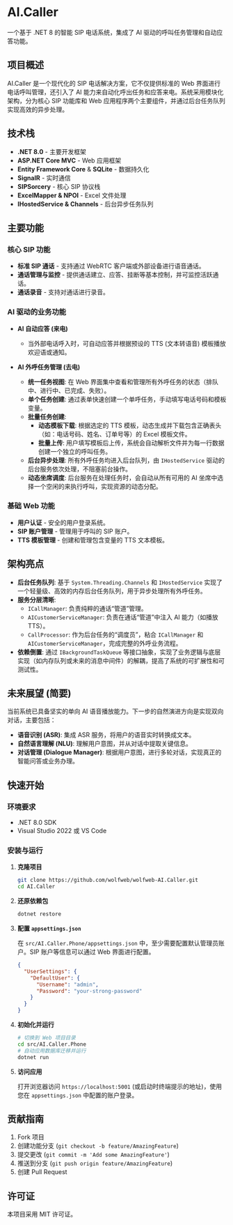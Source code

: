 # AI.Caller

一个基于 .NET 8 的智能 SIP 电话系统，集成了 AI 驱动的呼叫任务管理和自动应答功能。

## 项目概述

AI.Caller 是一个现代化的 SIP 电话解决方案，它不仅提供标准的 Web 界面进行电话呼叫管理，还引入了 AI 能力来自动化呼出任务和应答来电。系统采用模块化架构，分为核心 SIP 功能库和 Web 应用程序两个主要组件，并通过后台任务队列实现高效的异步处理。

## 技术栈

- **.NET 8.0** - 主要开发框架
- **ASP.NET Core MVC** - Web 应用框架
- **Entity Framework Core** & **SQLite** - 数据持久化
- **SignalR** - 实时通信
- **SIPSorcery** - 核心 SIP 协议栈
- **ExcelMapper & NPOI** - Excel 文件处理
- **IHostedService & Channels** - 后台异步任务队列

## 主要功能

### 核心 SIP 功能
- **标准 SIP 通话** - 支持通过 WebRTC 客户端或外部设备进行语音通话。
- **通话管理与监控** - 提供通话建立、应答、挂断等基本控制，并可监控活跃通话。
- **通话录音** - 支持对通话进行录音。

### AI 驱动的业务功能
- **AI 自动应答 (来电)**
  - 当外部电话呼入时，可自动应答并根据预设的 TTS (文本转语音) 模板播放欢迎语或通知。

- **AI 外呼任务管理 (去电)**
  - **统一任务视图**: 在 Web 界面集中查看和管理所有外呼任务的状态（排队中、进行中、已完成、失败）。
  - **单个任务创建**: 通过表单快速创建一个单呼任务，手动填写电话号码和模板变量。
  - **批量任务创建**:
    - **动态模板下载**: 根据选定的 TTS 模板，动态生成并下载包含正确表头（如：电话号码、姓名、订单号等）的 Excel 模板文件。
    - **批量上传**: 用户填写模板后上传，系统会自动解析文件并为每一行数据创建一个独立的呼叫任务。
  - **后台异步处理**: 所有外呼任务均进入后台队列，由 `IHostedService` 驱动的后台服务依次处理，不阻塞前台操作。
  - **动态坐席调度**: 后台服务在处理任务时，会自动从所有可用的 AI 坐席中选择一个空闲的来执行呼叫，实现资源的动态分配。

### 基础 Web 功能
- **用户认证** - 安全的用户登录系统。
- **SIP 账户管理** - 管理用于呼叫的 SIP 账户。
- **TTS 模板管理** - 创建和管理包含变量的 TTS 文本模板。

## 架构亮点

- **后台任务队列**: 基于 `System.Threading.Channels` 和 `IHostedService` 实现了一个轻量级、高效的内存后台任务队列，用于异步处理所有外呼任务。
- **服务分层清晰**:
  - `ICallManager`: 负责纯粹的通话“管道”管理。
  - `AICustomerServiceManager`: 负责在通话“管道”中注入 AI 能力（如播放 TTS）。
  - `CallProcessor`: 作为后台任务的“调度员”，粘合 `ICallManager` 和 `AICustomerServiceManager`，完成完整的外呼业务流程。
- **依赖倒置**: 通过 `IBackgroundTaskQueue` 等接口抽象，实现了业务逻辑与底层实现（如内存队列或未来的消息中间件）的解耦，提高了系统的可扩展性和可测试性。

## 未来展望 (简要)

当前系统已具备坚实的单向 AI 语音播放能力。下一步的自然演进方向是实现双向对话，主要包括：

- **语音识别 (ASR)**: 集成 ASR 服务，将用户的语音实时转换成文本。
- **自然语言理解 (NLU)**: 理解用户意图，并从对话中提取关键信息。
- **对话管理 (Dialogue Manager)**: 根据用户意图，进行多轮对话，实现真正的智能问答或业务办理。

## 快速开始

### 环境要求

- .NET 8.0 SDK
- Visual Studio 2022 或 VS Code

### 安装与运行

1. **克隆项目**
   ```bash
   git clone https://github.com/wolfweb/wolfweb-AI.Caller.git
   cd AI.Caller
   ```

2. **还原依赖包**
   ```bash
   dotnet restore
   ```

3. **配置 `appsettings.json`**
   
   在 `src/AI.Caller.Phone/appsettings.json` 中，至少需要配置默认管理员账户。SIP 账户等信息可以通过 Web 界面进行配置。
   ```json
   {
     "UserSettings": {
       "DefaultUser": {
         "Username": "admin",
         "Password": "your-strong-password"
       }
     }
   }
   ```

4. **初始化并运行**
   ```bash
   # 切换到 Web 项目目录
   cd src/AI.Caller.Phone
   # 自动应用数据库迁移并运行
   dotnet run
   ```

5. **访问应用**
   
   打开浏览器访问 `https://localhost:5001` (或启动时终端提示的地址)，使用您在 `appsettings.json` 中配置的账户登录。

## 贡献指南

1. Fork 项目
2. 创建功能分支 (`git checkout -b feature/AmazingFeature`)
3. 提交更改 (`git commit -m 'Add some AmazingFeature'`)
4. 推送到分支 (`git push origin feature/AmazingFeature`)
5. 创建 Pull Request

## 许可证

本项目采用 MIT 许可证。